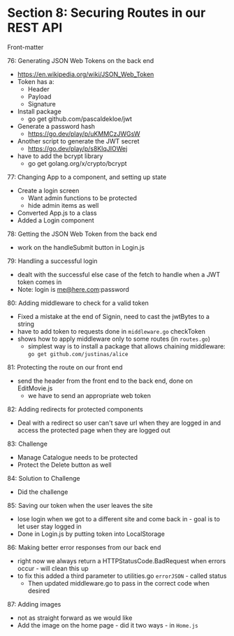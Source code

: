 # Section 8: Securing Routes in our REST API
Front-matter


76: Generating JSON Web Tokens on the back end
- https://en.wikipedia.org/wiki/JSON_Web_Token 
- Token has a:
  - Header
  - Payload
  - Signature
- Install package 
  - go get github.com/pascaldekloe/jwt
- Generate a password hash
  - https://go.dev/play/p/uKMMCzJWGsW 
- Another script to generate the JWT secret
  - https://go.dev/play/p/s8KlqJIOWej
- have to add the bcrypt library
  - go get golang.org/x/crypto/bcrypt


77: Changing App to a component, and setting up state
- Create a login screen
  - Want admin functions to be protected
  - hide admin items as well
- Converted App.js to a class
- Added a Login component

78: Getting the JSON Web Token from the back end
- work on the handleSubmit button in Login.js
  
79: Handling a successful login
- dealt with the successful else case of the fetch to handle when a JWT token comes in
- Note: login is me@here.com:password 
  
80: Adding middleware to check for a valid token
- Fixed a mistake at the end of Signin, need to cast the jwtBytes to a string
- have to add token to requests done in `middleware.go` checkToken
- shows how to apply middleware only to some routes (in `routes.go`)
  - simplest way is to install a package that allows chaining middleware: `go get github.com/justinas/alice` 

81: Protecting the route on our front end
- send the header from the front end to the back end, done on EditMovie.js
  - we have to send an appropriate web token
  
82: Adding redirects for protected components
- Deal with a redirect so user can't save url when they are logged in and access the protected page when they are logged out

83: Challenge
- Manage Catalogue needs to be protected
- Protect the Delete button as well

84: Solution to Challenge
- Did the challenge 

85: Saving our token when the user leaves the site
- lose login when we got to a different site and come back in - goal is to let user stay logged in
- Done in Login.js by putting token into LocalStorage
  
86: Making better error responses from our back end
- right now we always return a HTTPStatusCode.BadRequest when errors occur - will clean this up
- to fix this added a third parameter to utilities.go `errorJSON` - called status
  - Then updated middleware.go to pass in the correct code when desired
  
87: Adding images
- not as straight forward as we would like
- Add the image on the home page - did it two ways - in `Home.js` 

